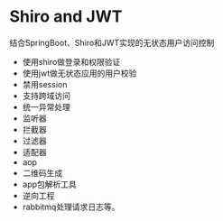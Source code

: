 # Shiro and JWT
结合SpringBoot、Shiro和JWT实现的无状态用户访问控制
- 使用shiro做登录和权限验证
- 使用jwt做无状态应用的用户校验
- 禁用session
- 支持跨域访问
- 统一异常处理
- 监听器
- 拦截器
- 过滤器
- 适配器
- aop
- 二维码生成
- app包解析工具
- 逆向工程
- rabbitmq处理请求日志等。
